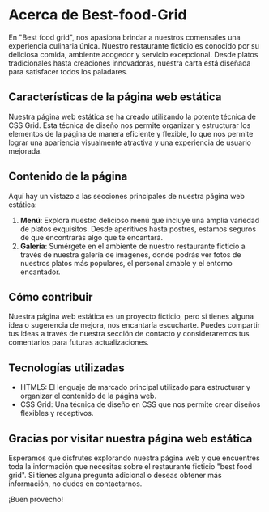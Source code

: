# Acerca de Best-food-Grid

En "Best food grid", nos apasiona brindar a nuestros comensales una experiencia culinaria única. Nuestro restaurante ficticio es conocido por su deliciosa comida, ambiente acogedor y servicio excepcional. Desde platos tradicionales hasta creaciones innovadoras, nuestra carta está diseñada para satisfacer todos los paladares.

## Características de la página web estática

Nuestra página web estática se ha creado utilizando la potente técnica de CSS Grid. Esta técnica de diseño nos permite organizar y estructurar los elementos de la página de manera eficiente y flexible, lo que nos permite lograr una apariencia visualmente atractiva y una experiencia de usuario mejorada.

## Contenido de la página

Aquí hay un vistazo a las secciones principales de nuestra página web estática:
1. **Menú**: Explora nuestro delicioso menú que incluye una amplia variedad de platos exquisitos. Desde aperitivos hasta postres, estamos seguros de que encontrarás algo que te encantará.
2. **Galería**: Sumérgete en el ambiente de nuestro restaurante ficticio a través de nuestra galería de imágenes, donde podrás ver fotos de nuestros platos más populares, el personal amable y el entorno encantador.
## Cómo contribuir

Nuestra página web estática es un proyecto ficticio, pero si tienes alguna idea o sugerencia de mejora, nos encantaría escucharte. Puedes compartir tus ideas a través de nuestra sección de contacto y consideraremos tus comentarios para futuras actualizaciones.

## Tecnologías utilizadas

- HTML5: El lenguaje de marcado principal utilizado para estructurar y organizar el contenido de la página web.
- CSS Grid: Una técnica de diseño en CSS que nos permite crear diseños flexibles y receptivos.
## Gracias por visitar nuestra página web estática

Esperamos que disfrutes explorando nuestra página web y que encuentres toda la información que necesitas sobre el restaurante ficticio "best food grid". Si tienes alguna pregunta adicional o deseas obtener más información, no dudes en contactarnos.

¡Buen provecho!
